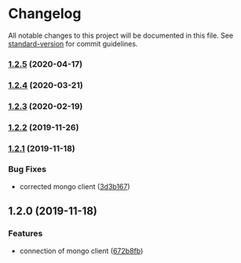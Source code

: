 # Changelog

All notable changes to this project will be documented in this file. See [standard-version](https://github.com/conventional-changelog/standard-version) for commit guidelines.

### [1.2.5](https://github.com/gospime/mongodb-client/compare/v1.2.4...v1.2.5) (2020-04-17)

### [1.2.4](https://github.com/gospime/mongodb-client/compare/v1.2.3...v1.2.4) (2020-03-21)

### [1.2.3](https://github.com/gospime/mongodb-client/compare/v1.2.2...v1.2.3) (2020-02-19)

### [1.2.2](https://github.com/gospime/mongodb-client/compare/v1.2.1...v1.2.2) (2019-11-26)

### [1.2.1](https://github.com/gospime/mongodb-client/compare/v1.2.0...v1.2.1) (2019-11-18)


### Bug Fixes

* corrected mongo client ([3d3b167](https://github.com/gospime/mongodb-client/commit/3d3b167d9edc2d42c1d26371437fcc31727eacf1))

## 1.2.0 (2019-11-18)


### Features

* connection of mongo client ([672b8fb](https://github.com/gospime/mongodb-client/commit/672b8fb408459692d545dd25155c86ef47afc7e7))
